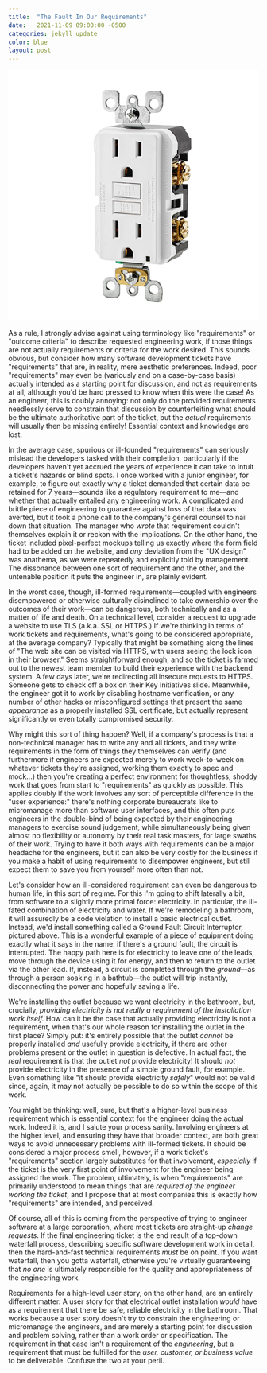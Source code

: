 ```yaml
---
title:  "The Fault In Our Requirements"
date:   2021-11-09 09:00:00 -0500
categories: jekyll update
color: blue
layout: post
---
```


<div class="banner"><img src="/assets/gfci.png"></div>

As a rule, I strongly advise against using terminology like "requirements" or "outcome criteria" to describe requested engineering work, if those things are not actually requirements or criteria for the work desired. This sounds obvious, but consider how many software development tickets have "requirements" that are, in reality, mere aesthetic preferences. Indeed, poor "requirements" may even be (variously and on a case-by-case basis) actually intended as a starting point for discussion, and not as requirements at all, although you'd be hard pressed to know when this were the case! As an engineer, this is doubly annoying: not only do the provided requirements needlessly serve to constrain that discussion by counterfeiting what should be the ultimate authoritative part of the ticket, but the _actual_ requirements will usually then be missing entirely! Essential context and knowledge are lost.

In the average case, spurious or ill-founded "requirements" can seriously mislead the developers tasked with their completion, particularly if the developers haven't yet accrued the years of experience it can take to intuit a ticket's hazards or blind spots. I once worked with a junior engineer, for example, to figure out exactly why a ticket demanded that certain data be retained for 7 years—sounds like a regulatory requirement to me—and whether that actually entailed any engineering work. A complicated and brittle piece of engineering to guarantee against loss of that data was averted, but it took a phone call to the company's general counsel to nail down that situation. The manager who _wrote_ that requirement couldn't themselves explain it or reckon with the implications. On the other hand, the ticket included pixel-perfect mockups telling us exactly where the form field had to be added on the website, and _any_ deviation from the "UX design" was anathema, as we were repeatedly and explicitly told by management. The dissonance between one sort of requirement and the other, and the untenable position it puts the engineer in, are plainly evident.

In the worst case, though, ill-formed requirements—coupled with engineers disempowered or otherwise culturally disinclined to take ownership over the outcomes of their work—can be dangerous, both technically and as a matter of life and death. On a technical level, consider a request to upgrade a website to use TLS (a.k.a. SSL or HTTPS.) If we're thinking in terms of work tickets and requirements, what's going to be considered appropriate, at the average company? Typically that might be something along the lines of "The web site can be visited via HTTPS, with users seeing the lock icon in their browser." Seems straightforward enough, and so the ticket is farmed out to the newest team member to build their experience with the backend system. A few days later, we're redirecting all insecure requests to HTTPS. Someone gets to check off a box on their Key Initiatives slide. Meanwhile, the engineer got it to work by disabling hostname verification, or any number of other hacks or misconfigured settings that present the same _appearance_ as a properly installed SSL certificate, but actually represent significantly or even totally compromised security.

Why might this sort of thing happen? Well, if a company's process is that a non-technical manager has to write any and all tickets, and they write requirements in the form of things they themselves can verify (and furthermore if engineers are expected merely to work week-to-week on whatever tickets they're assigned, working them exactly to spec and mock...) then you're creating a perfect environment for thoughtless, shoddy work that goes from start to "requirements" as quickly as possible. This applies doubly if the work involves any sort of perceptible difference in the "user experience:" there's nothing corporate bureaucrats like to micromanage more than software user interfaces, and this often puts engineers in the double-bind of being expected by their engineering managers to exercise sound judgement, while simultaneously being given almost no flexibility or autonomy by their real task masters, for large swaths of their work. Trying to have it both ways with requirements can be a major headache for the engineers, but it can also be very costly for the business if you make a habit of using requirements to disempower engineers, but still expect them to save you from yourself more often than not.

Let's consider how an ill-considered requirement can even be dangerous to human life, in this sort of regime. For this I'm going to shift laterally a bit, from software to a slightly more primal force: electricity. In particular, the ill-fated combination of electricity and water. If we're remodeling a bathroom, it will assuredly be a code violation to install a basic electrical outlet. Instead, we'd install something called a Ground Fault Circuit Interruptor, pictured above. This is a wonderful example of a piece of equipment doing exactly what it says in the name: if there's a ground fault, the circuit is interrupted. The happy path here is for electricity to leave one of the leads, move through the device using it for energy, and then to return to the outlet via the other lead. If, instead, a circuit is completed through the _ground_—as through a person soaking in a bathtub—the outlet will trip instantly, disconnecting the power and hopefully saving a life.

We're installing the outlet because we want electricity in the bathroom, but, crucially, _providing electricity is not really a requirement of the installation work itself._ How can it be the case that actually providing electricity is not a requirement, when that's our whole reason for installing the outlet in the first place? Simply put: it's entirely possible that the outlet _cannot_ be properly installed _and_ usefully provide electricity, if there are other problems present or the outlet in question is defective. In actual fact, the _real_ requirement is that the outlet _not_ provide electricity! It should _not_ provide electricity in the presence of a simple ground fault, for example. Even something like "it should provide electricity _safely_" would not be valid since, again, it may not actually be possible to do so within the scope of this work. 

You might be thinking: well, sure, but that's a higher-level business requirement which is essential context for the engineer doing the actual work. Indeed it is, and I salute your process sanity. Involving engineers at the higher level, and ensuring they have that broader context, are both great ways to avoid unnecessary problems with ill-formed tickets. It should be considered a major process smell, however, if a work ticket's "requirements" section largely substitutes for that involvement, _especially_ if the ticket is the very first point of involvement for the engineer being assigned the work. The problem, ultimately, is when "requirements" are primarily understood to mean things that are _required of the engineer working the ticket_, and I propose that at most companies this is exactly how "requirements" are intended, and perceived.

Of course, all of this is coming from the perspective of trying to engineer software at a large corporation, where most tickets are straight-up _change requests_. If the final engineering ticket is the end result of a top-down waterfall process, describing specific software development work in detail, then the hard-and-fast technical requirements _must_ be on point. If you want waterfall, then you gotta waterfall, otherwise you're virtually guaranteeing that _no one_ is ultimately responsible for the quality and appropriateness of the engineering work.

Requirements for a high-level user story, on the other hand, are an entirely different matter. A user story for that electrical outlet installation _would_ have as a requirement that there be safe, reliable electricity in the bathroom. That works because a user story doesn't try to constrain the engineering or micromanage the engineers, and are merely a starting point for discussion and problem solving, rather than a work order or specification. The requirement in that case isn't a requirement of the _engineering_, but a requirement that must be fulfilled for the _user, customer, or business value_ to be deliverable. Confuse the two at your peril.
